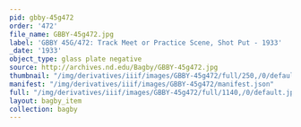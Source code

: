 ```yaml
---
pid: gbby-45g472
order: '472'
file_name: GBBY-45g472.jpg
label: 'GBBY 45G/472: Track Meet or Practice Scene, Shot Put - 1933'
_date: '1933'
object_type: glass plate negative
source: http://archives.nd.edu/Bagby/GBBY-45g472.jpg
thumbnail: "/img/derivatives/iiif/images/GBBY-45g472/full/250,/0/default.jpg"
manifest: "/img/derivatives/iiif/images/GBBY-45g472/manifest.json"
full: "/img/derivatives/iiif/images/GBBY-45g472/full/1140,/0/default.jpg"
layout: bagby_item
collection: bagby
---
```

